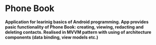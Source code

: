 <H1><b> Phone Book </H1><b>
Application for learinig basics of Android programming.
App provides pasic functionality of Phone Book: creating, viewing, redacting and deleting contacts.
Realised in MVVM pattern with using of architecture components (data binding, view models etc.)
